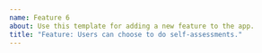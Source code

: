 ```yaml
---
name: Feature 6
about: Use this template for adding a new feature to the app.
title: "Feature: Users can choose to do self-assessments."
---
```

